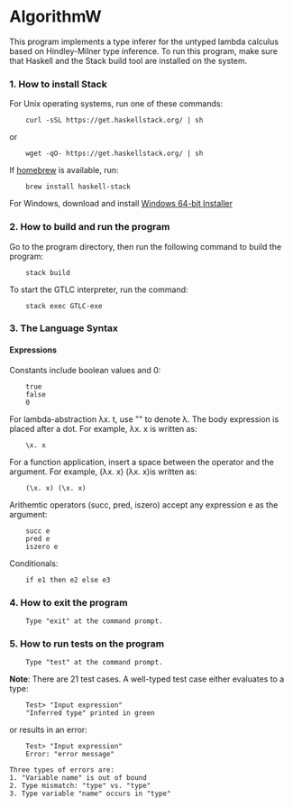 # AlgorithmW
This program implements a type inferer for the untyped lambda calculus based on 
Hindley-Milner type inference. To run this program, make sure that Haskell and the 
Stack build tool are installed on the system.

### 1. How to install Stack
    
   For Unix operating systems, run one of these commands:  

        curl -sSL https://get.haskellstack.org/ | sh  
         
   or   
   
        wget -qO- https://get.haskellstack.org/ | sh  

   If [homebrew](https://brew.sh/) is available, run:
   
        brew install haskell-stack  
        
   For Windows, download and install [Windows 64-bit Installer](https://www.stackage.org/stack/windows-x86_64-installer)  

### 2. How to build and run the program

   Go to the program directory, then run the following command to build the program:  
   
        stack build  

   To start the GTLC interpreter, run the command:

        stack exec GTLC-exe  

### 3. The Language Syntax

   #### Expressions

   Constants include boolean values and 0:
        
        true
        false
        0

   For lambda-abstraction λx. t, use "\" to denote λ. The body expression is placed after a dot. 
   For example, λx. x is written as:   
   
        \x. x
        
   For a function application, insert a space between the operator and the argument. For example, 
   (λx. x) (λx. x)is written as:   
   
        (\x. x) (\x. x) 

   Arithemtic operators (succ, pred, iszero) accept any expression e as the argument:    
   
        succ e
        pred e
        iszero e
        
   Conditionals:
   
        if e1 then e2 else e3
        
### 4. How to exit the program

        Type "exit" at the command prompt.

### 5. How to run tests on the program

        Type "test" at the command prompt.

   **Note**: There are 21 test cases. A well-typed test case either evaluates to a type:

        Test> "Input expression" 
        "Inferred type" printed in green
 
   or results in an error:

        Test> "Input expression" 
        Error: "error message"

    Three types of errors are:
    1. "Variable name" is out of bound
    2. Type mismatch: "type" vs. "type"
    3. Type variable "name" occurs in "type"